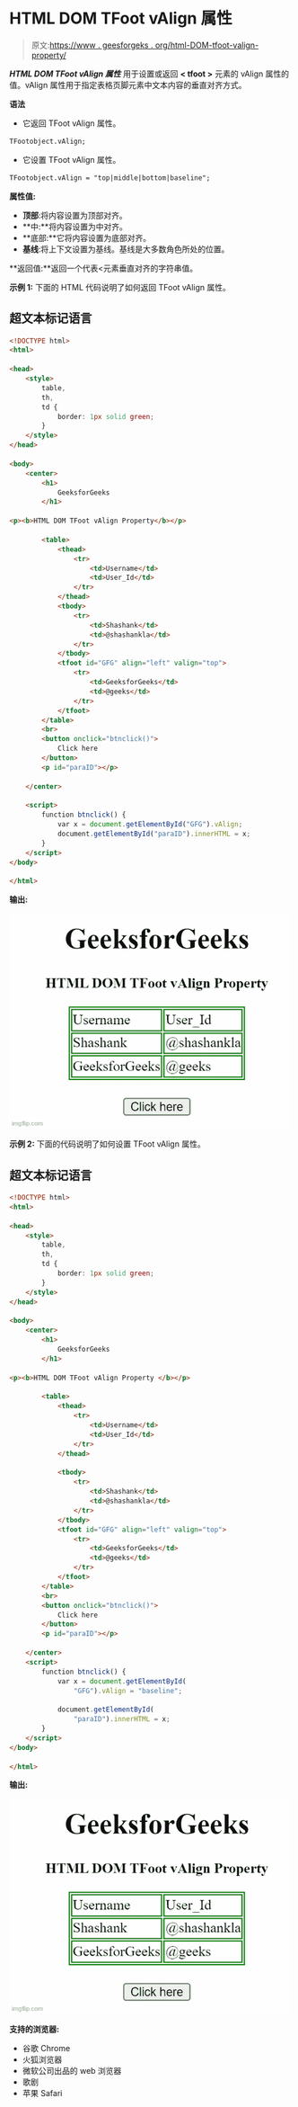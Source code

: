 # HTML DOM TFoot vAlign 属性

> 原文:[https://www . geesforgeks . org/html-DOM-tfoot-valign-property/](https://www.geeksforgeeks.org/html-dom-tfoot-valign-property/)

***HTML DOM TFoot vAlign 属性*** 用于设置或返回 **< tfoot >** 元素的 vAlign 属性的值。vAlign 属性用于指定表格页脚元素中文本内容的垂直对齐方式。

**语法**

*   它返回 TFoot vAlign 属性。

```html
TFootobject.vAlign;
```

*   它设置 TFoot vAlign 属性。

```html
TFootobject.vAlign = "top|middle|bottom|baseline";
```

**属性值:**

*   **顶部**:将内容设置为顶部对齐。
*   **中:**将内容设置为中对齐。
*   **底部:**它将内容设置为底部对齐。
*   **基线**:将上下文设置为基线。基线是大多数角色所处的位置。

**返回值:**返回一个代表<元素垂直对齐的字符串值。

**示例 1:** 下面的 HTML 代码说明了如何返回 TFoot vAlign 属性。

## 超文本标记语言

```html
<!DOCTYPE html>
<html>

<head>
    <style>
        table,
        th,
        td {
            border: 1px solid green;
        }
    </style>
</head>

<body>
    <center>
        <h1>
            GeeksforGeeks
        </h1>

<p><b>HTML DOM TFoot vAlign Property</b></p>

        <table>
            <thead>
                <tr>
                    <td>Username</td>
                    <td>User_Id</td>
                </tr>
            </thead>
            <tbody>
                <tr>
                    <td>Shashank</td>
                    <td>@shashankla</td>
                </tr>
            </tbody>
            <tfoot id="GFG" align="left" valign="top">
                <tr>
                    <td>GeeksforGeeks</td>
                    <td>@geeks</td>
                </tr>
            </tfoot>
        </table>
        <br>
        <button onclick="btnclick()">
            Click here
        </button>
        <p id="paraID"></p>

    </center>

    <script>
        function btnclick() {
            var x = document.getElementById("GFG").vAlign;
            document.getElementById("paraID").innerHTML = x;
        }
    </script>
</body>

</html>
```

**输出:**

![](img/29dd7dfe9fce478868732c7b6f90d822.png)

**示例 2:** 下面的代码说明了如何设置 TFoot vAlign 属性。

## 超文本标记语言

```html
<!DOCTYPE html>
<html>

<head>
    <style>
        table,
        th,
        td {
            border: 1px solid green;
        }
    </style>
</head>

<body>
    <center>
        <h1>
            GeeksforGeeks
        </h1>

<p><b>HTML DOM TFoot vAlign Property </b></p>

        <table>
            <thead>
                <tr>
                    <td>Username</td>
                    <td>User_Id</td>
                </tr>
            </thead>

            <tbody>
                <tr>
                    <td>Shashank</td>
                    <td>@shashankla</td>
                </tr>
            </tbody>
            <tfoot id="GFG" align="left" valign="top">
                <tr>
                    <td>GeeksforGeeks</td>
                    <td>@geeks</td>
                </tr>
            </tfoot>
        </table>
        <br>
        <button onclick="btnclick()">
            Click here
        </button>
        <p id="paraID"></p>

    </center>
    <script>
        function btnclick() {
            var x = document.getElementById(
                "GFG").vAlign = "baseline";

            document.getElementById(
                "paraID").innerHTML = x;
        }
    </script>
</body>

</html>
```

**输出:**

![](img/7086a272c5018a91fae127e287e78296.png)

**支持的浏览器:**

*   谷歌 Chrome
*   火狐浏览器
*   微软公司出品的 web 浏览器
*   歌剧
*   苹果 Safari